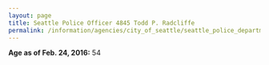 ```yaml
---
layout: page
title: Seattle Police Officer 4845 Todd P. Radcliffe
permalink: /information/agencies/city_of_seattle/seattle_police_department/copbook/4845/
---
```


**Age as of Feb. 24, 2016:** 54

